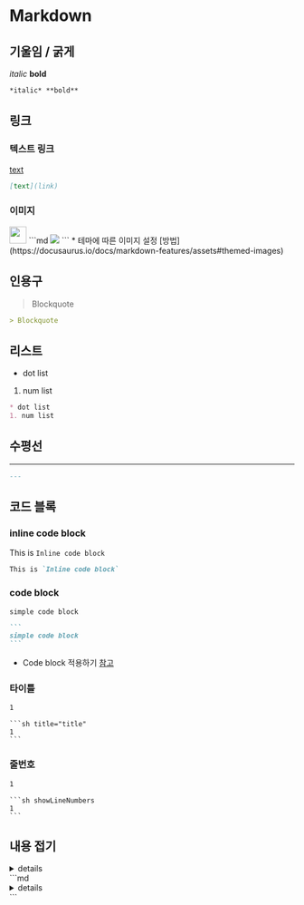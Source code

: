 # Markdown
## 기울임 / 굵게
*italic* **bold**
```md
*italic* **bold**
```
## 링크
### 텍스트 링크
[text](./md+html)
```md
[text](link)
```
### 이미지
<img src="/img/favicon.ico" width="30"/>
```md
<img src="URL" width="{width}" className="class for CSS">
```
* 테마에 따른 이미지 설정 [방법](https://docusaurus.io/docs/markdown-features/assets#themed-images)

## 인용구
> Blockquote
```md
> Blockquote
```
## 리스트
* dot list
1. num list
```md
* dot list
1. num list
```
## 수평선
---
```md
---
```
## 코드 블록
### inline code block
This is `Inline code block`
```md
This is `Inline code block`
```
### code block
```
simple code block
```
````md
```
simple code block
```
````
* Code block 적용하기 [참고](https://docusaurus.io/docs/markdown-features/code-blocks)
### 타이틀
```sh title="title"
1
```
````
```sh title="title"
1
```
````
### 줄번호
```sh showLineNumbers
1
```
````
```sh showLineNumbers
1
```
````
## 내용 접기
<details>
    <summary>details</summary>

    content
</details>
```md
<details>
    <summary>details</summary>

    content
</details>
```
